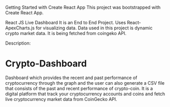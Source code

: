 Getting Started with Create React App
This project was bootstrapped with Create React App.

React JS Live Dashboard
It is an End to End Project. Uses React-ApexCharts.js for visualizing data. 
Data used in this project is dynamic crypto market data. It is being fetched from coingeko API.

Description:

# Crypto-Dashboard
Dashboard which provides the recent and past performance of cryptocurrency through the graph and
the user can also generate a CSV file that consists of the past and recent performance of crypto-coin.
It is a  digital platform that track your cryptocurrency accounts and coins and
fetch live cryptocurrency market data from CoinGecko API.

